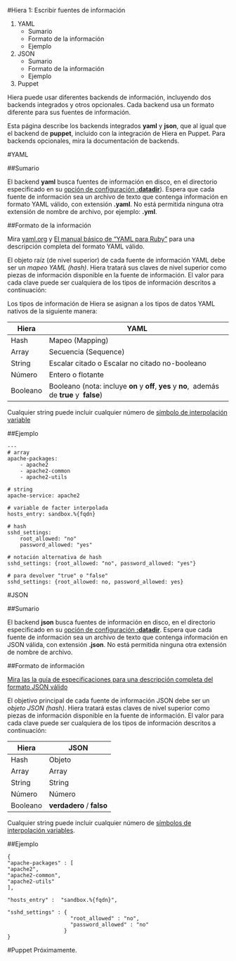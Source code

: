 #Hiera 1: Escribir fuentes de información

1. YAML
	+ Sumario
	+ Formato de la información
	+ Ejemplo
2. JSON
	+ Sumario
	+ Formato de la información
	+ Ejemplo
3. Puppet

Hiera puede usar diferentes backends de información, incluyendo dos backends integrados y otros opcionales. Cada backend usa un formato diferente para sus fuentes de información.

Esta página describe los backends integrados **yaml** y **json**, que al igual que el backend de **puppet**, incluido con la integración de Hiera en Puppet. Para backends opcionales, mira la documentación de backends.

#YAML

##Sumario

El backend **yaml** busca fuentes de información en disco, en el directorio especificado en su [opción de configuración  **:datadir**](http://docs.puppetlabs.com/hiera/1/configuring.html#datadir)). Espera que cada fuente de información sea un archivo de texto que contenga información en formato YAML válido, con extensión **.yaml**. No está permitida ninguna otra extensión de nombre de archivo, por ejemplo: **.yml**.

##Formato de la información

Mira [yaml.org](http://www.yaml.org/) y [El manual básico de “YAML para Ruby”]( http://www.yaml.org/YAML_for_ruby.html) para una descripción completa del formato YAML válido.

El objeto raíz (de nivel superior) de cada fuente de información YAML debe ser un *mapeo YAML (hash)*. Hiera tratará sus claves de nivel superior como piezas de información disponible en la fuente de información. El valor para cada clave puede ser cualquiera de los tipos de información descritos a continuación:

Los tipos de información de Hiera se asignan a los tipos de datos YAML nativos de la siguiente manera:

<table>
 <thead>
   <tr>
	<th>Hiera</th>
	<th>YAML</th>
   </tr>
 </thead>
 <tbody>
  <tr>
	<td>Hash</td>
	<td>Mapeo (Mapping)</td>
  </tr>
  <tr>
	<td>Array</td>
	<td>Secuencia (Sequence)</td>
  </tr>
  <tr>
	<td>String</td>
	<td>Escalar citado o Escalar no citado no-booleano</td>
  </tr>
  <tr>
	<td>Número</td>
	<td>Entero o flotante</td>
  </tr>
  <tr>
	<td>Booleano</td>
	<td>Booleano (nota: incluye <strong>on</strong> y <strong>off</strong>, <strong>yes</strong> y <strong>no</strong>,  además de <strong>true</strong> y  <strong>false</strong>)</td>
  </tr>
 </tbody>
</table>

Cualquier string puede incluir cualquier número de [símbolo de interpolación variable](http://docs.puppetlabs.com/hiera/1/variables.html)

##Ejemplo

	---
	# array
	apache-packages:
	    - apache2
	    - apache2-common
	    - apache2-utils
	
	# string
	apache-service: apache2
	
	# variable de facter interpolada
	hosts_entry: sandbox.%{fqdn}
	
	# hash
	sshd_settings: 
	    root_allowed: "no"
	    password_allowed: "yes"
	
	# notación alternativa de hash
	sshd_settings: {root_allowed: "no", password_allowed: "yes"}
	
	# para devolver "true" o "false"
	sshd_settings: {root_allowed: no, password_allowed: yes}

#JSON

##Sumario

El backend **json** busca fuentes de información en disco, en el directorio especificado en su [opción de configuración  **:datadir**](http://docs.puppetlabs.com/hiera/1/configuring.html#datadir). Espera que cada fuente de información sea un archivo de texto que contenga información en JSON válida, con extensión **.json**. No está permitida ninguna otra extensión de nombre de archivo.

##Formato de información

[Mira las la guía de especificaciones para una descripción completa del formato JSON válido]( http://www.json.org/)

El objetivo principal de cada fuente de información JSON debe ser un *objeto JSON (hash)*. Hiera tratará estas claves de nivel superior como piezas de información disponible en la fuente de información. El valor para cada clave puede ser cualquiera de los tipos de información descritos a continuación:

<table>
 <thead>
   <tr>
	<th>Hiera</th>
	<th>JSON</th>
   </tr>
 </thead>
 <tbody>
  <tr>
	<td>Hash</td>
	<td>Objeto</td>
  </tr>
  <tr>
	<td>Array</td>
	<td>Array</td>
  </tr>
  <tr>
	<td>String</td>
	<td>String</td>
  </tr>
  <tr>
	<td>Número</td>
	<td>Número</td>
  </tr>
  <tr>
	<td>Booleano</td>
	<td><strong>verdadero</strong> / <strong>falso</strong></td>
  </tr>
 </tbody>
</table>

Cualquier string puede incluir cualquier número de [símbolos de interpolación variables](http://docs.puppetlabs.com/hiera/1/variables.html).

##Ejemplo

	{   
    "apache-packages" : [
    "apache2",
    "apache2-common",
    "apache2-utils"
    ],

    "hosts_entry" :  "sandbox.%{fqdn}",

    "sshd_settings" : {
                        "root_allowed" : "no", 
                        "password_allowed" : "no"
                      }
	}

#Puppet
Próximamente. 
